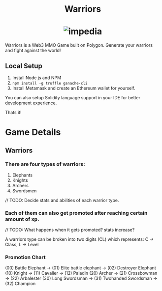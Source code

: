 <h1 align="center">
    <b>Warriors</b>
</h1>

<h1 align="center">
    <img src="https://cdn3.iconfinder.com/data/icons/fantasy-and-role-play-game-adventure-quest/512/Sword-128.png" alt="impedia">
</h1>

Warriors is a Web3 MMO Game built on Polygon. Generate your warriors and fight against the world!

## Local Setup

1. Install Node.js and NPM
2. `npm install -g truffle ganache-cli`
3. Install Metamask and create an Ethereum wallet for yourself.

You can also setup Solidity language support in your IDE for better development experience.

Thats it!

# Game Details
## Warriors
### There are four types of warriors:
1. Elephants
2. Knights
3. Archers
4. Swordsmen

// TODO: Decide stats and abilities of each warrior type.

### Each of them can also get promoted after reaching certain amount of xp.

// TODO: What happens when it gets promoted? stats increase?

A warriors type can be broken into two digits (CL) which represents:
C -> Class, L -> Level

### Promotion Chart
(00) Battle Elephant → (01) Elite battle elephant → (02) Destroyer Elephant
(10) Knight → (11) Cavalier → (12) Paladin
(20) Archer → (21) Crossbowman → (22) Arbalester
(30) Long Swordsman → (31) Twohanded Swordsman → (32) Champion

